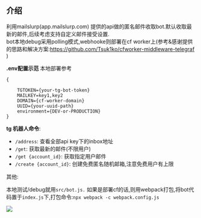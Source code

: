 ## 介绍

利用mailslurp(app.mailslurp.com) 提供的api做的匿名邮件收取bot.默认收取最新的邮件,后续考虑支持自定义邮件接受设置.      
bot本地debug采用polling模式,webhooke则部署在cf worker上(参考&感谢提供的思路和解决方案:https://github.com/Tsuk1ko/cfworker-middleware-telegraf )

**.env配置示范**
本地部署参考
```
{
    
    TGTOKEN={your-tg-bot-token}
    MAILKEY=key1,key2
    DOMAIN={cf-worker-domain}
    UUID={your-uuid-path}
    environment={DEV-or-PRODUCTION}
}
```

**tg 机器人命令**:
- `/address`: 查看全部api key下的inbox地址
- `/get`: 获取最新的邮件(不限用户)
- `/get {account_id}`: 获取指定用户邮件
- `/create {account_id}`: 创建免费匿名随机邮箱,注意免费用户有上限



其他:    

本地测试/debug就用`src/bot.js.`
如果是部署cf的话,则用webpack打包,将bot代码置于`index.js`下,打包命令:`npx webpack -c webpack.config.js`

![](https://encrypted-tbn0.gstatic.com/images?q=tbn:ANd9GcQFjdx9jkbSl2GgtwjLgtdFh0docG5V_WZHcg34Xa9zSrkc4AsmLR5lyE-FHoZUNRqyvzM&usqp=CAU)    
